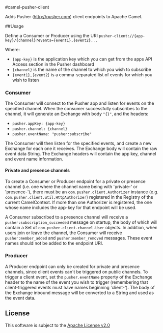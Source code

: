 #camel-pusher-client

Adds Pusher (http://pusher.com) client endpoints to Apache Camel.

##Usage

Define a Consumer or Producer using the URI `pusher-client://{app-key}/{channel}?events={event1},{event2}...`

Where:
* `{app-key}` is the application key which you can get from the apps API Access section in the Pusher dashboard
* `{channel}` is the name of the channel to which you wish to subscribe
* `{event1},{event2}` is a comma-separated list of events for which you wish to listen

### Consumer

The Consumer will connect to the Pusher app and listen for events on the specified channel. When the consumer
successfully subscribes to the channel, it will generate an Exchange with body `"{}"`, and the headers:
* `pusher.appKey: {app-key}`
* `pusher.channel: {channel}`
* `pusher.eventName: "pusher:subscribe"`

The Consumer will then listen for the specified events, and create a new Exchange for each one it receives. The Exchange
body will contain the raw event data String. The Exchange headers will contain the app key, channel and event name
information.

#### Private and presence channels

To create a Consumer or Producer endpoint for a private or presence channel (i.e. one where the channel name being with 'private-'
or 'presence-'), there must be an `com.pusher.client.Authorizer` instance (e.g. `com.pusher.client.util.HttpAuthorizer`)
registered in the Registry of the current CamelContext. If more than one Authorizer is registered, the one whose name
includes the app-key for that endpoint will be used.

A Consumer subscribed to a presence channel will receive a `pusher:subscription_succeeded` message on startup, the body
of which will contain a Set of `com.pusher.client.channel.User` objects. In addition, when users join or leave the
channel, the Consumer will receive `pusher:member_added` and `pusher:member_removed` messages. These event names
should not be added to the endpoint URI.

### Producer

A Producer endpoint can only be created for private and presence channels, since client events can't be triggered
on public channels. To trigger a client event, set the `pusher.eventName` property of the Exchange header to the
name of the event you wish to trigger (remembering that client-triggered events must have names beginning 'client-').
The body of the Exchange inbound message will be converted to a String and used as the event data.

## License

This software is subject to the [Apache License v2.0](https://www.apache.org/licenses/LICENSE-2.0.html)
